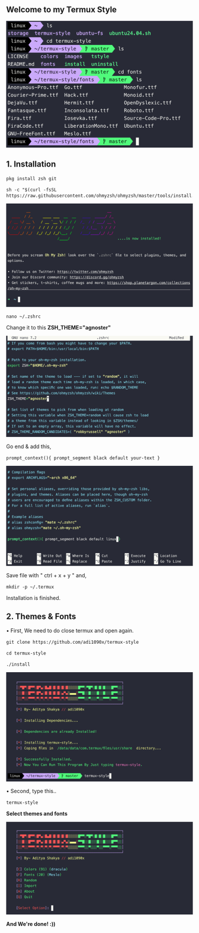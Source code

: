 ## Welcome to my Termux Style

<p align="center"><img src="https://raw.githubusercontent.com/l0nqx/termux-style/main/images/img1.png"</p>

## **1. Installation**

```
pkg install zsh git
```

```
sh -c "$(curl -fsSL https://raw.githubusercontent.com/ohmyzsh/ohmyzsh/master/tools/install.sh)"
```

<p align="center"><img src="https://raw.githubusercontent.com/l0nqx/termux-style/main/images/img3.png"</p>

```
nano ~/.zshrc
```

Change it to this **ZSH_THEME="agnoster"**

<p align="center"><img src="https://raw.githubusercontent.com/l0nqx/termux-style/main/images/img4.png"</p>

Go end & add this,

```
prompt_context(){ prompt_segment black default your-text }
```

<p align="center"><img src="https://raw.githubusercontent.com/l0nqx/termux-style/main/images/img5.png"</p>

Save file with " ctrl + x + y " and,

```
mkdir -p ~/.termux
```

Installation is finished.

## **2. Themes & Fonts**

• First, We need to do close termux and open again.

```
git clone https://github.com/adi1090x/termux-style
```

```
cd termux-style
```

```
./install
```

<p align="center"><img src="https://raw.githubusercontent.com/l0nqx/termux-style/main/images/img6.png"</p>

• Second, type this..

```
termux-style
```

**Select themes and fonts**

<p align="center"><img src="https://raw.githubusercontent.com/l0nqx/termux-style/main/images/img7.png"</p>

**And We're done! :))**